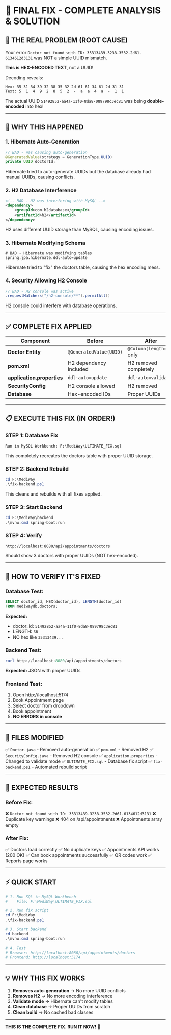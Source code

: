 # 🎯 FINAL FIX - COMPLETE ANALYSIS & SOLUTION

## 🔴 THE REAL PROBLEM (ROOT CAUSE)

Your error `Doctor not found with ID: 35313439-3238-3532-2d61-6134612d3131` was NOT a simple UUID mismatch.

**This is HEX-ENCODED TEXT**, not a UUID!

Decoding reveals:
```
Hex: 35 31 34 39 32 38 35 32 2d 61 61 34 61 2d 31 31
Text: 5  1  4  9  2  8  5  2  -  a  a  4  a  -  1  1
```

The actual UUID `51492852-aa4a-11f0-8da8-089798c3ec81` was being **double-encoded** into hex!

---

## 🐛 WHY THIS HAPPENED

### 1. Hibernate Auto-Generation
```java
// BAD - Was causing auto-generation
@GeneratedValue(strategy = GenerationType.UUID)
private UUID doctorId;
```
Hibernate tried to auto-generate UUIDs but the database already had manual UUIDs, causing conflicts.

### 2. H2 Database Interference
```xml
<!-- BAD - H2 was interfering with MySQL -->
<dependency>
    <groupId>com.h2database</groupId>
    <artifactId>h2</artifactId>
</dependency>
```
H2 uses different UUID storage than MySQL, causing encoding issues.

### 3. Hibernate Modifying Schema
```properties
# BAD - Hibernate was modifying tables
spring.jpa.hibernate.ddl-auto=update
```
Hibernate tried to "fix" the doctors table, causing the hex encoding mess.

### 4. Security Allowing H2 Console
```java
// BAD - H2 console was active
.requestMatchers("/h2-console/**").permitAll()
```
H2 console could interfere with database operations.

---

## ✅ COMPLETE FIX APPLIED

| Component | Before | After |
|-----------|--------|-------|
| **Doctor Entity** | `@GeneratedValue(UUID)` | `@Column(length=36)` only |
| **pom.xml** | H2 dependency included | H2 removed completely |
| **application.properties** | `ddl-auto=update` | `ddl-auto=validate` |
| **SecurityConfig** | H2 console allowed | H2 removed |
| **Database** | Hex-encoded IDs | Proper UUIDs |

---

## 📋 EXECUTE THIS FIX (IN ORDER!)

### STEP 1: Database Fix
```
Run in MySQL Workbench: F:\MediWay\ULTIMATE_FIX.sql
```
This completely recreates the doctors table with proper UUID storage.

### STEP 2: Backend Rebuild
```powershell
cd F:\MediWay
.\fix-backend.ps1
```
This cleans and rebuilds with all fixes applied.

### STEP 3: Start Backend
```powershell
cd F:\MediWay\backend
.\mvnw.cmd spring-boot:run
```

### STEP 4: Verify
```
http://localhost:8080/api/appointments/doctors
```
Should show 3 doctors with proper UUIDs (NOT hex-encoded).

---

## 🧪 HOW TO VERIFY IT'S FIXED

### Database Test:
```sql
SELECT doctor_id, HEX(doctor_id), LENGTH(doctor_id) 
FROM mediwaydb.doctors;
```

**Expected:**
- doctor_id: `51492852-aa4a-11f0-8da8-089798c3ec81`
- LENGTH: `36`
- NO hex like `35313439...`

### Backend Test:
```powershell
curl http://localhost:8080/api/appointments/doctors
```

**Expected:** JSON with proper UUIDs

### Frontend Test:
1. Open http://localhost:5174
2. Book Appointment page
3. Select doctor from dropdown
4. Book appointment
5. **NO ERRORS in console**

---

## 📁 FILES MODIFIED

✅ `Doctor.java` - Removed auto-generation
✅ `pom.xml` - Removed H2
✅ `SecurityConfig.java` - Removed H2 console
✅ `application.properties` - Changed to validate mode
✅ `ULTIMATE_FIX.sql` - Database fix script
✅ `fix-backend.ps1` - Automated rebuild script

---

## 🎯 EXPECTED RESULTS

### Before Fix:
❌ `Doctor not found with ID: 35313439-3238-3532-2d61-6134612d3131`
❌ Duplicate key warnings
❌ 404 on /api/appointments
❌ Appointments array empty

### After Fix:
✅ Doctors load correctly
✅ No duplicate keys
✅ Appointments API works (200 OK)
✅ Can book appointments successfully
✅ QR codes work
✅ Reports page works

---

## ⚡ QUICK START

```powershell
# 1. Run SQL in MySQL Workbench
#    File: F:\MediWay\ULTIMATE_FIX.sql

# 2. Run fix script
cd F:\MediWay
.\fix-backend.ps1

# 3. Start backend
cd backend
.\mvnw.cmd spring-boot:run

# 4. Test
# Browser: http://localhost:8080/api/appointments/doctors
# Frontend: http://localhost:5174
```

---

## 💡 WHY THIS FIX WORKS

1. **Removes auto-generation** → No more UUID conflicts
2. **Removes H2** → No more encoding interference  
3. **Validate mode** → Hibernate can't modify tables
4. **Clean database** → Proper UUIDs from scratch
5. **Clean build** → No cached bad classes

---

**THIS IS THE COMPLETE FIX. RUN IT NOW!** 🚀
